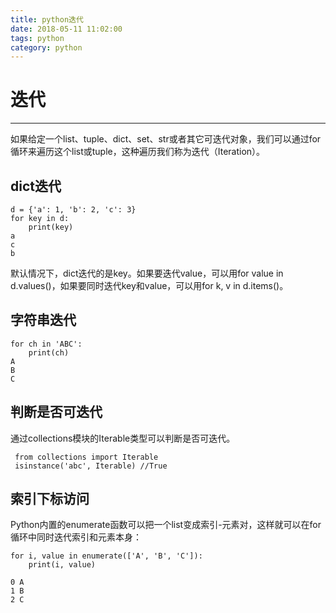 ```yaml
---
title: python迭代
date: 2018-05-11 11:02:00
tags: python
category: python
---
```


# 迭代
---------------
如果给定一个list、tuple、dict、set、str或者其它可迭代对象，我们可以通过for循环来遍历这个list或tuple，这种遍历我们称为迭代（Iteration）。

## dict迭代
    d = {'a': 1, 'b': 2, 'c': 3}
    for key in d:
        print(key)
    a
    c
    b
默认情况下，dict迭代的是key。如果要迭代value，可以用for value in d.values()，如果要同时迭代key和value，可以用for k, v in d.items()。

## 字符串迭代
    for ch in 'ABC':
        print(ch)
    A
    B
    C

## 判断是否可迭代
通过collections模块的Iterable类型可以判断是否可迭代。
    
     from collections import Iterable
     isinstance('abc', Iterable) //True

## 索引下标访问
Python内置的enumerate函数可以把一个list变成索引-元素对，这样就可以在for循环中同时迭代索引和元素本身：
    
    for i, value in enumerate(['A', 'B', 'C']):
        print(i, value)

    0 A
    1 B
    2 C